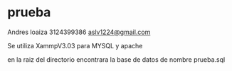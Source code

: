 # prueba
Andres loaiza
3124399386
aslv1224@gmail.com

Se utiliza XammpV3.03  para MYSQL y apache

en la raiz del directorio encontrara la base de datos de nombre prueba.sql

